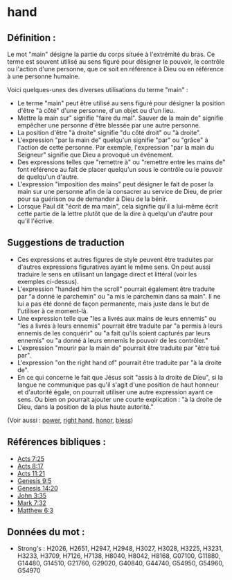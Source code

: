 # hand

## Définition :

Le mot "main" désigne la partie du corps située à l'extrémité du bras. Ce terme est souvent utilisé au sens figuré pour désigner le pouvoir, le contrôle ou l'action d'une personne, que ce soit en référence à Dieu ou en référence à une personne humaine.

Voici quelques-unes des diverses utilisations du terme "main" :

* Le terme "main" peut être utilisé au sens figuré pour désigner la position d'être "à côté" d'une personne, d'un objet ou d'un lieu.
* Mettre la main sur" signifie "faire du mal". Sauver de la main de" signifie empêcher une personne d'être blessée par une autre personne.
* La position d'être "à droite" signifie "du côté droit" ou "à droite".
* L'expression "par la main de" quelqu'un signifie "par" ou "grâce" à l'action de cette personne. Par exemple, l'expression "par la main du Seigneur" signifie que Dieu a provoqué un événement.
* Des expressions telles que "remettre à" ou "remettre entre les mains de" font référence au fait de placer quelqu'un sous le contrôle ou le pouvoir de quelqu'un d'autre.
* L'expression "imposition des mains" peut désigner le fait de poser la main sur une personne afin de la consacrer au service de Dieu, de prier pour sa guérison ou de demander à Dieu de la bénir.
* Lorsque Paul dit "écrit de ma main", cela signifie qu'il a lui-même écrit cette partie de la lettre plutôt que de la dire à quelqu'un d'autre pour qu'il l'écrive.

## Suggestions de traduction

* Ces expressions et autres figures de style peuvent être traduites par d'autres expressions figuratives ayant le même sens. On peut aussi traduire le sens en utilisant un langage direct et littéral (voir les exemples ci-dessus).
* L'expression "handed him the scroll" pourrait également être traduite par "a donné le parchemin" ou "a mis le parchemin dans sa main". Il ne lui a pas été donné de façon permanente, mais juste dans le but de l'utiliser à ce moment-là.
* Une expression telle que "les a livrés aux mains de leurs ennemis" ou "les a livrés à leurs ennemis" pourrait être traduite par "a permis à leurs ennemis de les conquérir" ou "a fait qu'ils soient capturés par leurs ennemis" ou "a donné à leurs ennemis le pouvoir de les contrôler."
* L'expression "mourir par la main de" pourrait être traduite par "être tué par".
* L'expression "on the right hand of" pourrait être traduite par "à la droite de".
* En ce qui concerne le fait que Jésus soit "assis à la droite de Dieu", si la langue ne communique pas qu'il s'agit d'une position de haut honneur et d'autorité égale, on pourrait utiliser une autre expression ayant ce sens. Ou bien on pourrait ajouter une courte explication : "à la droite de Dieu, dans la position de la plus haute autorité."

(Voir aussi : [power](../kt/power.md), [right hand](../kt/righthand.md), [honor](../kt/honor.md), [bless](../kt/bless.md))

## Références bibliques :

* [Acts 7:25](rc://en/tn/help/act/07/25)
* [Acts 8:17](rc://en/tn/help/act/08/17)
* [Acts 11:21](rc://en/tn/help/act/11/21)
* [Genesis 9:5](rc://en/tn/help/gen/09/05)
* [Genesis 14:20](rc://en/tn/help/gen/14/20)
* [John 3:35](rc://en/tn/help/jhn/03/35)
* [Mark 7:32](rc://en/tn/help/mrk/07/32)
* [Matthew 6:3](rc://en/tn/help/mat/06/03)

## Données du mot :

* Strong's : H2026, H2651, H2947, H2948, H3027, H3028, H3225, H3231, H3233, H3709, H7126, H7138, H8040, H8042, H8168, G07100, G11880, G14480, G14510, G21760, G29020, G40840, G44740, G54950, G54960, G54970
